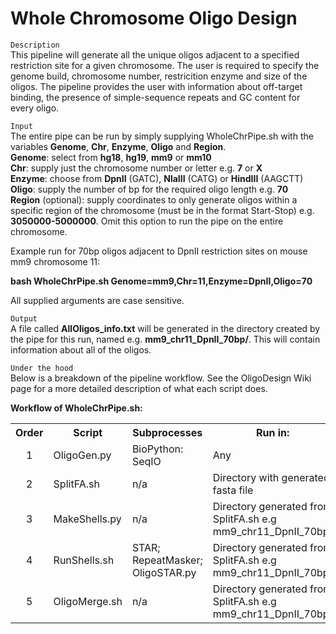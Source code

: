 # Whole Chromosome Oligo Design
`Description`<br>
This pipeline will generate all the unique oligos adjacent to a specified restriction site for a given chromosome. The user is required to specify the genome build, chromosome number, restricition enzyme and size of the oligos.
The pipeline provides the user with information about off-target binding, the presence of simple-sequence repeats and GC content for every oligo.

`Input`<br>
The entire pipe can be run by simply supplying WholeChrPipe.sh with the variables <b>Genome</b>, <b>Chr</b>, <b>Enzyme</b>, <b>Oligo</b> and <b>Region</b>.<br>
<b>Genome</b>: select from <b>hg18</b>, <b>hg19</b>, <b>mm9</b> or <b>mm10</b><br>
<b>Chr</b>: supply just the chromosome number or letter e.g. <b>7</b> or <b>X</b><br>
<b>Enzyme</b>: choose from <b>DpnII</b> (GATC), <b>NlaIII</b> (CATG) or <b>HindIII</b> (AAGCTT)<br>
<b>Oligo</b>: supply the number of bp for the required oligo length e.g. <b>70</b><br>
<b>Region</b> (optional): supply coordinates to only generate oligos within a specific region of the chromosome (must be in the format Start-Stop) e.g. <b>3050000-5000000</b>. Omit this option to run the pipe on the entire chromosome.<br>

Example run for 70bp oligos adjacent to DpnII restriction sites on mouse mm9 chromosome 11:

<b>bash WholeChrPipe.sh Genome=mm9,Chr=11,Enzyme=DpnII,Oligo=70</b>

All supplied arguments are case sensitive.

`Output`<br>
A file called <b>AllOligos_info.txt</b> will be generated in the directory created by the pipe for this run, named e.g. <b>mm9_chr11_DpnII_70bp/</b>. This will contain information about all of the oligos.

`Under the hood`<br>
Below is a breakdown of the pipeline workflow. See the OligoDesign Wiki page for a more detailed description of what each script does.

<b>Workflow of WholeChrPipe.sh:</b>
<table>
    <tr>
        <th>Order</th>
        <th>Script</th>
        <th>Subprocesses</th>
        <th>Run in:</th>
    </tr>
    <tr>
        <td align="center">1</td>
        <td>OligoGen.py</td>
        <td>BioPython: SeqIO</td>
        <td>Any</td>
    </tr>
    <tr>
        <td align="center">2</td>
        <td>SplitFA.sh</td>
        <td>n/a</td>
        <td>Directory with generated fasta file</td>
    </tr>
    <tr>
        <td align="center">3</td>
        <td>MakeShells.py</td>
        <td>n/a</td>
        <td>Directory generated from SplitFA.sh e.g mm9_chr11_DpnII_70bp/
    </tr>
    <tr>
        <td align="center">4</td>
        <td>RunShells.sh</td>
        <td>STAR; RepeatMasker; OligoSTAR.py</td>
        <td>Directory generated from SplitFA.sh e.g mm9_chr11_DpnII_70bp/</td>
    </tr>
    <tr>
        <td align="center">5</td>
        <td>OligoMerge.sh</td>
        <td>n/a</td>
        <td>Directory generated from SplitFA.sh e.g mm9_chr11_DpnII_70bp/</td>
    </tr>
</table>
</body>
</html>
